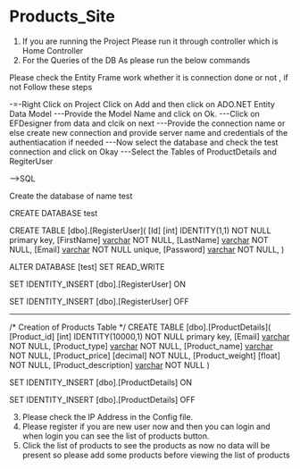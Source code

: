 # Products_Site

1. If you are running the Project Please run it through controller which is Home Controller
2. For the Queries of the DB As please run the below commands

Please check the Entity Frame work whether it is connection done or not , if not Follow these steps

-=-Right Click on Project Click on Add and then click on ADO.NET Entity Data Model
---Provide the Model Name and click on Ok.
---Click on EFDesigner from data and clcik on next
---Provide the connection name or else create new connection  and provide server name and credentials of the authentiacation if needed 
---Now select the database and check the test connection and click on Okay
---Select the Tables of ProductDetails and RegiterUser 


-->SQL 

Create the database of name test

CREATE DATABASE test

CREATE TABLE [dbo].[RegisterUser](
	[Id] [int] IDENTITY(1,1) NOT NULL primary key,
	[FirstName] [varchar](100) NOT NULL,
	[LastName] [varchar](100) NOT NULL,
	[Email] [varchar](100) NOT NULL unique,
	[Password] [varchar](500) NOT NULL,
)

ALTER DATABASE [test] SET  READ_WRITE 

SET IDENTITY_INSERT [dbo].[RegisterUser] ON 

SET IDENTITY_INSERT [dbo].[RegisterUser] OFF

-----------------------------------------------------------------------------------------
/* Creation of Products Table */
CREATE TABLE [dbo].[ProductDetails](
	[Product_id] [int] IDENTITY(10000,1) NOT NULL primary key,
	[Email] [varchar](100) NOT NULL,
	[Product_type] [varchar](100) NOT NULL,
	[Product_name] [varchar](100) NOT NULL,
	[Product_price] [decimal] NOT NULL,
	[Product_weight] [float] NOT NULL,
	[Product_description] [varchar](500) NOT NULL
)

SET IDENTITY_INSERT [dbo].[ProductDetails] ON 

SET IDENTITY_INSERT [dbo].[ProductDetails] OFF


3. Please check the IP Address in the Config file.
4. Please register if you are new user now and then you can login and when login you can see the list of products button.
5. Click the list of products to see the products as now no data will be present so please add some products before viewing the list of products
